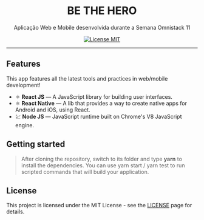 <h1 align="center">
<br>
BE THE HERO
</h1>

<p align="center">Aplicação Web e Mobile desenvolvida durante a Semana Omnistack 11</p>

<p align="center">
  <a href="https://opensource.org/licenses/MIT">
    <img src="https://img.shields.io/badge/License-MIT-blue.svg" alt="License MIT">
  </a>
</p>

<hr />

## Features
This app features all the latest tools and practices in web/mobile development! 

- ⚛️ **React JS** — A JavaScript library for building user interfaces.
- ⚛️ **React Native** — A lib that provides a way to create native apps for Android and iOS, using React.
- 💹 **Node JS** — JavaScript runtime built on Chrome's V8 JavaScript engine.

## Getting started

> After cloning the repository, switch to its folder and type <b>yarn</b> to install the dependencies.
> You can use yarn start / yarn test to run scripted commands that will build your application.

## License

This project is licensed under the MIT License - see the [LICENSE](https://opensource.org/licenses/MIT) page for details.
